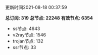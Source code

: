 更新时间2021-08-18 00:37:59

**总订阅: 319**
**总节点: 22248**
**有效节点: 6354**
- ss节点: 4643
- v2ray节点: 1546
- trojan节点: 132
- ssr节点: 33

